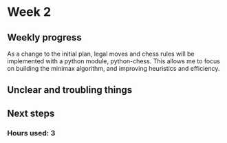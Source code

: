 # Week 2

## Weekly progress
As a change to the initial plan, legal moves and chess rules will be implemented with a python module, python-chess. This allows me to focus on building the minimax algorithm, and improving heuristics and efficiency.

## Unclear and troubling things


## Next steps


### Hours used: 3

